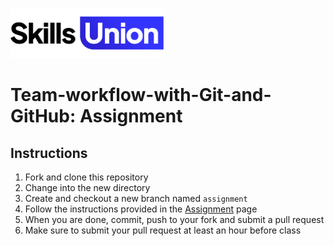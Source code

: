 [<img src="assets/images/su-logo.png" alt="Skills Union Logo" height="80px" />](https://www.skillsunion.com/)

# Team-workflow-with-Git-and-GitHub: Assignment

## Instructions

1. Fork and clone this repository
1. Change into the new directory
1. Create and checkout a new branch named `assignment`
1. Follow the instructions provided in the [Assignment](Assignment.md) page
1. When you are done, commit, push to your fork and submit a pull request
1. Make sure to submit your pull request at least an hour before class
